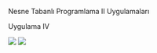 Nesne Tabanlı Programlama II Uygulamaları

Uygulama IV

<img src=https://resimlink.com/L6w-xD72Hlu5/>
<img src=https://resimlink.com/eFEkWp-fjgai
<img src=https://resimlink.com/GAU7vdZIOpt

